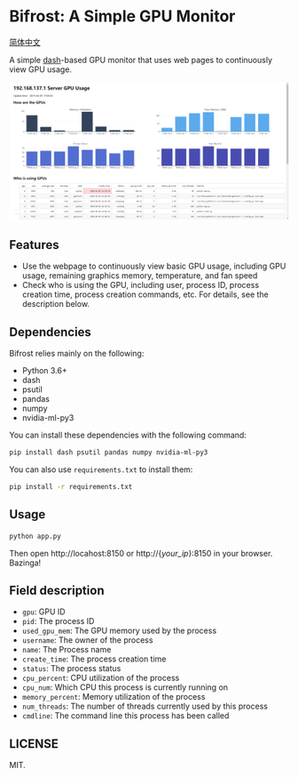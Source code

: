 # Bifrost: A Simple GPU Monitor

[简体中文](./README_zh.md)

A simple [dash](https://github.com/plotly/dash/)-based GPU monitor that uses web pages to continuously view GPU usage.

![example](screenshots/example.png)

## Features

- Use the webpage to continuously view basic GPU usage, including GPU usage, remaining graphics memory, temperature, and fan speed
- Check who is using the GPU, including user, process ID, process creation time, process creation commands, etc. For details, see the description below.

## Dependencies

Bifrost relies mainly on the following:

- Python 3.6+
- dash
- psutil
- pandas
- numpy
- nvidia-ml-py3

You can install these dependencies with the following command:

```bash
pip install dash psutil pandas numpy nvidia-ml-py3
```

You can also use `requirements.txt` to install them:

```bash
pip install -r requirements.txt
```

## Usage

```bash
python app.py
```

Then open http://locahost:8150 or http://{*your_ip*}:8150 in your browser. Bazinga!

## Field description

- `gpu`: GPU ID
- `pid`: The process ID
- `used_gpu_mem`: The GPU memory used by the process
- `username`: The owner of the process
- `name`: The Process name
- `create_time`: The process creation time
- `status`: The process status
- `cpu_percent`: CPU utilization of the process
- `cpu_num`: Which CPU this process is currently running on
- `memory_percent`: Memory utilization of the process
- `num_threads`: The number of threads currently used by this process
- `cmdline`: The command line this process has been called

## LICENSE

MIT.
